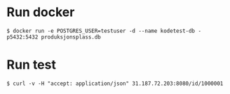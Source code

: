
# Run docker
```
$ docker run -e POSTGRES_USER=testuser -d --name kodetest-db -p5432:5432 produksjonsplass.db
```
# Run test
```
$ curl -v -H "accept: application/json" 31.187.72.203:8080/id/1000001
```
